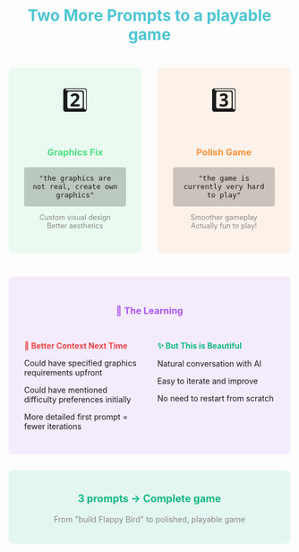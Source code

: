 <div style="text-align: center; margin: 2em 0">
  <h2 style="color: #4EC5D4; font-size: 2em; margin-bottom: 1em">Two More Prompts to a playable game</h2>
</div>

<div style="display: flex; justify-content: space-between; gap: 2em; margin: 3em 0">
  <!-- Prompt 2 -->
  <div style="background: rgba(74, 222, 128, 0.1); padding: 2em; border-radius: 8px; flex: 1; text-align: center">
    <div style="font-size: 3em; margin-bottom: 1em">2️⃣</div>
    <h3 style="color: #4ade80; margin-bottom: 1em">Graphics Fix</h3>
    <div style="background: rgba(0,0,0,0.2); padding: 1em; border-radius: 4px; margin: 1em 0; font-family: monospace; font-size: 0.9em">
      "the graphics are not real, create own graphics"
    </div>
    <p style="font-size: 0.9em; color: #888"> Custom visual design<br> Better aesthetics</p>
  </div>

  <!-- Prompt 3 -->
  <div style="background: rgba(251, 146, 60, 0.1); padding: 2em; border-radius: 8px; flex: 1; text-align: center">
    <div style="font-size: 3em; margin-bottom: 1em">3️⃣</div>
    <h3 style="color: #fb923c; margin-bottom: 1em">Polish Game</h3>
    <div style="background: rgba(0,0,0,0.2); padding: 1em; border-radius: 4px; margin: 1em 0; font-family: monospace; font-size: 0.9em">
      "the game is currently very hard to play"
    </div>
    <p style="font-size: 0.9em; color: #888"> Smoother gameplay<br> Actually fun to play!</p>
  </div>
</div>

<div style="background: rgba(168, 85, 247, 0.1); padding: 2em; border-radius: 8px; margin: 2em 0">
  <h3 style="color: #A855F7; margin-bottom: 1.5em; text-align: center">🤔 The Learning</h3>
  <div style="display: flex; justify-content: space-between; gap: 2em">
    <div style="flex: 1">
      <h4 style="color: #EF4444; margin-bottom: 1em">📝 Better Context Next Time</h4>
      <p>Could have specified graphics requirements upfront</p>
      <p>Could have mentioned difficulty preferences initially</p>
      <p>More detailed first prompt = fewer iterations</p>
    </div>
    <div style="flex: 1">
      <h4 style="color: #10B981; margin-bottom: 1em">✨ But This is Beautiful</h4>
      <p>Natural conversation with AI</p>
      <p>Easy to iterate and improve</p>
      <p>No need to restart from scratch</p>
    </div>
  </div>
</div>

<div style="text-align: center; background: rgba(16, 185, 129, 0.1); padding: 1.5em; border-radius: 8px; margin: 2em 0">
  <p style="font-size: 1.3em; color: #10B981"><strong>3 prompts → Complete game</strong></p>
  <p style="color: #888">From "build Flappy Bird" to polished, playable game</p>
</div>
